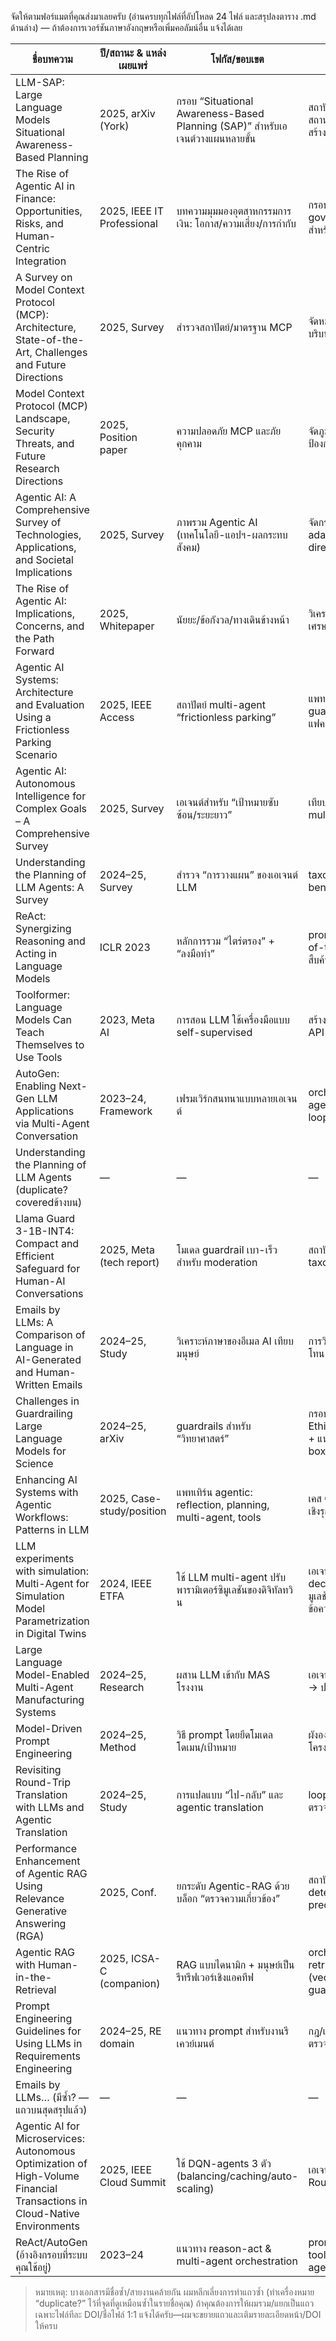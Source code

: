 จัดให้ตามฟอร์แมตที่คุณส่งมาเลยครับ (อ่านครบทุกไฟล์ที่อัปโหลด 24 ไฟล์ และสรุปลงตาราง .md ด้านล่าง) — ถ้าต้องการเวอร์ชันภาษาอังกฤษหรือเพิ่มคอลัมน์อื่น แจ้งได้เลย

| ชื่อบทความ                                                                                                               | ปี/สถานะ & แหล่งเผยแพร่    | โฟกัส/ขอบเขต                                                                  | วิธี/สถาปัตยกรรมหลัก                                                                       | ผลการค้นพบ/ข้อเสนอหลัก                                                          | ข้อจำกัด/หมายเหตุ                                                         |
| ------------------------------------------------------------------------------------------------------------------------ | -------------------------- | ----------------------------------------------------------------------------- | ------------------------------------------------------------------------------------------ | ------------------------------------------------------------------------------- | ------------------------------------------------------------------------- |
| LLM-SAP: Large Language Models Situational Awareness-Based Planning                                                      | 2025, arXiv (York)         | กรอบ “Situational Awareness-Based Planning (SAP)” สำหรับเอเจนต์วางแผนหลายขั้น | สถาปัตย์ planner ที่รับสถานการณ์–บริบท–ข้อจำกัด → สร้าง/อัปเดตแผนแบบวนซ้ำ                  | เสนอว่าแผนที่รับรู้บริบทแบบต่อเนื่องช่วยคุณภาพ/ความยืดหยุ่นของเอเจนต์วางแผน     | งานเชิงกรอบแนวคิด ยังไม่มี benchmark ข้ามโดเมนมากนัก                      |
| The Rise of Agentic AI in Finance: Opportunities, Risks, and Human-Centric Integration                                   | 2025, IEEE IT Professional | บทความมุมมองอุตสาหกรรมการเงิน: โอกาส/ความเสี่ยง/การกำกับ                      | กรอบ human-in-the-loop, governance, compliance สำหรับฟินเทคเอเจนต์                         | เน้นการผสานมนุษย์–เอเจนต์ลดความเสี่ยง ปรับใช้ภายใต้กฎระเบียบ                    | เป็นงานมุมมอง/แนวคิด ไม่ใช่ผลทดลองภาคสนามกว้าง                            |
| A Survey on Model Context Protocol (MCP): Architecture, State-of-the-Art, Challenges and Future Directions               | 2025, Survey               | สำรวจสถาปัตย์/มาตรฐาน MCP                                                     | จัดหมวดสถาปัตย์, โฟลว์คำสั่ง-บริบท-เครื่องมือ, use cases                                   | เสนอช่องว่างความปลอดภัย/การยืนยันตัวตน/การกำกับเครื่องมือ                       | ยังขาดผลเทียบเชิงปริมาณการนำไปใช้จริงข้ามแพลตฟอร์ม                        |
| Model Context Protocol (MCP) Landscape, Security Threats, and Future Research Directions                                 | 2025, Position paper       | ความปลอดภัย MCP และภัยคุกคาม                                                  | จัดภูมิทัศน์ภัยคุกคาม/แนวทางป้องกัน/ประเด็นวิจัย                                           | ชี้ความเสี่ยง supply-chain, tool abuse, identity, sandboxing                    | งานทบทวน/ข้อเสนอ ยังไม่มีมาตรวัดมาตรฐานเดียวกัน                           |
| Agentic AI: A Comprehensive Survey of Technologies, Applications, and Societal Implications                              | 2025, Survey               | ภาพรวม Agentic AI (เทคโนโลยี-แอปฯ-ผลกระทบสังคม)                               | จัดกรอบ autonomy-adaptability-goal-directedness และวงจรงาน                                 | สังเคราะห์ช่องว่างงานวิจัยและทิศทางองค์กร                                       | Survey เน้นกรอบคิด มากกว่าดาต้าเชิงทดลองโดเมนลึก                          |
| The Rise of Agentic AI: Implications, Concerns, and the Path Forward                                                     | 2025, Whitepaper           | นัยยะ/ข้อกังวล/ทางเดินข้างหน้า                                                | วิเคราะห์ผลกระทบ สังคม-เศรษฐกิจ-กฎหมาย                                                     | เสนอหลักการพัฒนา/กำกับดูแลเชิงรุก                                               | งานวิเคราะห์ ยังไม่มีผลวัดเชิงตัวเลขกว้างขวาง                             |
| Agentic AI Systems: Architecture and Evaluation Using a Frictionless Parking Scenario                                    | 2025, IEEE Access          | สถาปัตย์ multi-agent “frictionless parking”                                   | แพทเทิร์นความร่วมมือ, guardrails + CoT, การทดลองแฟคทอเรียล                                 | พบปัจจัยที่มีผลต่อ latency/consistency และคำแนะนำการตั้งค่า                     | เคสเดี่ยว (parking) ยังต้องขยายโดเมนอื่น                                  |
| Agentic AI: Autonomous Intelligence for Complex Goals – A Comprehensive Survey                                           | 2025, Survey               | เอเจนต์สำหรับ “เป้าหมายซับซ้อน/ระยะยาว”                                       | เทียบ Traditional/RL/Agentic, multi-agent, memory, RAG                                     | เสนอเมตริก success/adaptability และแนว train (simulation/curriculum)            | ยังขาด benchmark สากลร่วมกันหลายโดเมน                                     |
| Understanding the Planning of LLM Agents: A Survey                                                                       | 2024–25, Survey            | สำรวจ “การวางแผน” ของเอเจนต์ LLM                                              | taxonomy ของ planning, benchmark/ตัวชี้วัด                                                 | ชี้ความท้าทายในการ plan ที่อธิบายได้/ทนทาน                                      | ต้องการเกณฑ์มาตรฐาน/ชุดงานทดสอบที่สอดคล้องกัน                             |
| ReAct: Synergizing Reasoning and Acting in Language Models                                                               | ICLR 2023                  | หลักการรวม “ไตร่ตรอง” + “ลงมือทำ”                                             | prompt ที่ให้ LLM สลับ chain-of-thought กับเรียกเครื่องมือ/สืบค้น                          | เพิ่มความแม่นยำและความสามารถแก้ปัญหาเชิงการกระทำ                                | ยังมีประเด็นการเปิดเผยเหตุผล/ความปลอดภัยของ CoT                           |
| Toolformer: Language Models Can Teach Themselves to Use Tools                                                            | 2023, Meta AI              | การสอน LLM ใช้เครื่องมือแบบ self-supervised                                   | สร้าง self-annotations เรียก API แล้ว fine-tune                                            | ทำให้โมเดลใช้เครื่องมือได้โดยไม่พึ่ง label มนุษย์                               | ขึ้นกับคุณภาพ API/สัญญาณฝึก และครอบคลุมโดเมน                              |
| AutoGen: Enabling Next-Gen LLM Applications via Multi-Agent Conversation                                                 | 2023–24, Framework         | เฟรมเวิร์กสนทนาแบบหลายเอเจนต์                                                 | orchestrator + role-based agents + human-in-the-loop                                       | ลดความซับซ้อนการพัฒนาแอปเอเจนต์/งานร่วม                                         | ผลส่วนใหญ่จากเดโม/เคสตัวอย่าง ไม่ใช่ benchmark มาตรฐาน                    |
| Understanding the Planning of LLM Agents (duplicate? coveredข้างบน)                                                      | —                          | —                                                                             | —                                                                                          | —                                                                               | —                                                                         |
| Llama Guard 3-1B-INT4: Compact and Efficient Safeguard for Human-AI Conversations                                        | 2025, Meta (tech report)   | โมเดล guardrail เบา-เร็วสำหรับ moderation                                     | สถาปัตย์ 1B-INT4, safety taxonomy, inference เร็ว                                          | ป้องกัน/กรองเนื้อหาเสี่ยงในสนทนาได้มีประสิทธิภาพ                                | เป็นรายงานเทคนิค; ผลขึ้นกับชุดทดสอบภายใน                                  |
| Emails by LLMs: A Comparison of Language in AI-Generated and Human-Written Emails                                        | 2024–25, Study             | วิเคราะห์ภาษาของอีเมล AI เทียบมนุษย์                                          | การวิเคราะห์ภาษาศาสตร์/สไตล์/โทน                                                           | พบความต่างเชิงสไตล์ที่ตรวจจับได้ (เช่นความเป็นทางการ/ความยาว)                   | ขึ้นกับคอร์ปัสและวิธีวัดของงานนี้                                         |
| Challenges in Guardrailing Large Language Models for Science                                                             | 2024–25, arXiv             | guardrails สำหรับ “วิทยาศาสตร์”                                               | กรอบ 4 มิติ: Trustworthiness, Ethics & Bias, Safety, Legal + แนวทาง white/black/gray-box   | เน้นโจทย์เฉพาะวิทยาศาสตร์: temporal, contextualization, conflict resolution, IP | เสนอกรอบ/กลยุทธ์ ใช้งานจริงยังต้องปรับตามโดเมน                            |
| Enhancing AI Systems with Agentic Workflows: Patterns in LLM                                                             | 2025, Case-study/position  | แพทเทิร์น agentic: reflection, planning, multi-agent, tools                   | เคส Q&A/โค้ด/สต็อก; วงจรทำงานเชิงรุกก่อนตอบ                                                | เวิร์กโฟลว์ agentic ช่วยคุณภาพ-ประสิทธิภาพงานจริง                               | งานเชิงแนวคิด/เคส ไม่ใช่ benchmark สากล                                   |
| LLM experiments with simulation: Multi-Agent for Simulation Model Parametrization in Digital Twins                       | 2024, IEEE ETFA            | ใช้ LLM multi-agent ปรับพารามิเตอร์ซิมูเลชันของดิจิทัลทวิน                    | เอเจนต์ observe-reason-decide-summarize โต้ตอบซิมูเลชัน; แปลงสภาพเป็นข้อความ/JSON/ฟังก์ชัน | เดโม/เคสสตัดดี้ชี้ว่าช่วยลดภาระผู้ใช้-เพิ่มการสำรวจค่าพารามิเตอร์ได้            | ต้องทดสอบเชิงระบบ/อุตสาหกรรมเพิ่ม; เคสเดียว                               |
| Large Language Model-Enabled Multi-Agent Manufacturing Systems                                                           | 2024–25, Research          | ผสาน LLM เข้ากับ MAS โรงงาน                                                   | เอเจนต์สื่อสาร/เข้าใจคำสั่งธรรมชาติ → ประสาน G-code งานผลิต                                | เพิ่มความยืดหยุ่น/สื่อสาร-ตัดสินใจในสายการผลิต                                  | เป็นกรอบ/เคสต้นแบบ ต้องพิสูจน์เสถียรภาพ/ความปลอดภัยภาคสนาม                |
| Model-Driven Prompt Engineering                                                                                          | 2024–25, Method            | วิธี prompt โดยยึดโมเดลโดเมน/เป้าหมาย                                         | ผังองค์ประกอบโมเดล→แปลงเป็นโครง prompt/ตัวแปร                                              | ช่วยให้ prompt สม่ำเสมอ/ติดตามเหตุผลได้                                         | ต้องลงทุนทำโมเดลโดเมนก่อนใช้งาน                                           |
| Revisiting Round-Trip Translation with LLMs and Agentic Translation                                                      | 2024–25, Study             | การแปลแบบ “ไป-กลับ” และ agentic translation                                   | loop แปลไป-กลับ + เอเจนต์ตรวจ/แก้                                                          | ช่วยตรวจข้อผิดพลาด/เสริมคุณภาพข้อความแปล                                        | ผลขึ้นกับคู่ภาษาและตัวชี้วัดที่เลือก                                      |
| Performance Enhancement of Agentic RAG Using Relevance Generative Answering (RGA)                                        | 2025, Conf.                | ยกระดับ Agentic-RAG ด้วยบล็อก “ตรวจความเกี่ยวข้อง”                            | สถาปัตย์เพิ่ม relevance-detection + metrics precision/recall/F1/latency                    | ผลลัพธ์ระบุว่าดีกว่า agentic-RAG เดิมในความเกี่ยวข้อง (แลก latency สูงขึ้น)     | เวลาแฝงสูงขึ้น อาจไม่เหมาะงาน time-sensitive; ขอบเขตยังจำลอง/โดเมนเฉพาะ   |
| Agentic RAG with Human-in-the-Retrieval                                                                                  | 2025, ICSA-C (companion)   | RAG แบบไดนามิก + มนุษย์เป็นรีทรีฟเวอร์เชิงแอคทีฟ                              | orchestration (CoT/ToT), retrieval tools (vector/SQL/SPARQL/Web), guardrails               | เรียกผู้เชี่ยวชาญเมื่อจำเป็น ลด hallucination/ล้าสมัย                           | แนวสถาปัตย์/แนวปฏิบัติ ยังไม่ใช่ benchmark กว้าง ๆ                        |
| Prompt Engineering Guidelines for Using LLMs in Requirements Engineering                                                 | 2024–25, RE domain         | แนวทาง prompt สำหรับงานรีเควย์เมนต์                                           | กฎ/แพทเทิร์น prompt, คุณภาพ/ตรวจความสอดคล้อง                                               | ช่วยมาตรฐานการใช้ LLM ใน RE                                                     | คู่มือแนวปฏิบัติ ยังไม่ใช่ผลทดลองอุตสาหกรรมขนาดใหญ่                       |
| Emails by LLMs… (มีซ้ำ? — แถวบนสุดสรุปแล้ว)                                                                              | —                          | —                                                                             | —                                                                                          | —                                                                               | —                                                                         |
| Agentic AI for Microservices: Autonomous Optimization of High-Volume Financial Transactions in Cloud-Native Environments | 2025, IEEE Cloud Summit    | ใช้ DQN-agents 3 ตัว (balancing/caching/auto-scaling)                         | เอเจนต์ระดับไมโครเซอร์วิส เทียบ Round-Robin                                                | ลด P95 latency/เพิ่ม cache hit/ลด scaling events ในสภาพจำลอง                    | ใช้ข้อมูลจำลอง ยังไม่ production-grade MARL เต็มรูปแบบ                    |
| ReAct/AutoGen (อ้างอิงกรอบที่ระบบคุณใช้อยู่)                                                                             | 2023–24                    | แนวทาง reason-act & multi-agent orchestration                                 | prompt-based reasoning + tool-use; conversable agents                                      | ยืนยันประโยชน์ต่อ orchestrator/critic-loop                                      | ต้องออกแบบ guardrails/metrics เสริมเมื่อใช้งานจริง                        |

> หมายเหตุ: บางเอกสารมีชื่อซ้ำ/สายงานคล้ายกัน ผมหลีกเลี่ยงการทำแถวซ้ำ (ทำเครื่องหมาย “duplicate?” ไว้ที่จุดที่ดูเหมือนซ้ำในรายชื่อคุณ) ถ้าคุณต้องการให้ผมรวม/แยกเป็นแถวเฉพาะไฟล์ทีละ DOI/ชื่อไฟล์ 1:1 แจ้งได้ครับ—ผมจะขยายแถวและเติมรายละเอียดหน้า/DOI ให้ครบ

